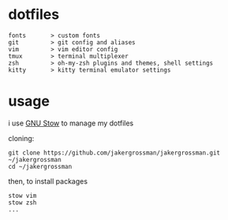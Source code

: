 # dotfiles
```
fonts       > custom fonts
git         > git config and aliases
vim         > vim editor config
tmux        > terminal multiplexer
zsh         > oh-my-zsh plugins and themes, shell settings
kitty       > kitty terminal emulator settings
```

# usage
i use [GNU Stow](https://www.gnu.org/software/stow/) to manage my dotfiles

cloning:
```
git clone https://github.com/jakergrossman/jakergrossman.git ~/jakergrossman
cd ~/jakergrossman
```

then, to install packages
```
stow vim
stow zsh
...
```

